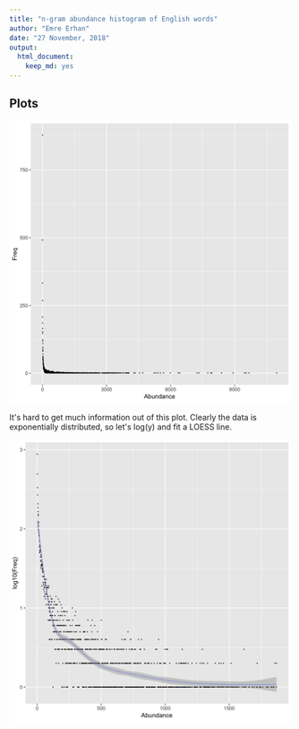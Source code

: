 ```yaml
---
title: "n-gram abundance histogram of English words"
author: "Emre Erhan"
date: "27 November, 2018"
output:
  html_document:
    keep_md: yes
---
```


## Plots


![*Fig. 1* A histogram of ngram abundances for English words in the Webster's Second International dictionary](../images/ngram-histogram.png)

It's hard to get much information out of this plot. Clearly the data is exponentially distributed, so let's log(y) and fit a LOESS line.

![*Fig. 2* A logy histogram of ngram abundances for English words in the Webster's Second International dictionary](../images/ngram-logy-histogram.png)
